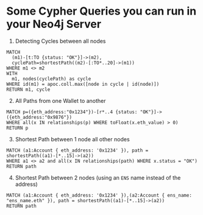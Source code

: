 # Some Cypher Queries you can run in your Neo4j Server

1. Detecting Cycles between all nodes 

```cypher
MATCH
  (m1)-[t:TO {status: "OK"}]->(m2),
  cyclePath=shortestPath((m2)-[:TO*..20]->(m1))
WHERE m1 <> m2 
WITH
  m1, nodes(cyclePath) as cycle
WHERE id(m1) = apoc.coll.max([node in cycle | id(node)]) 
RETURN m1, cycle
```

2. All Paths from one Wallet to another

```cypher
MATCH p=({eth_address:"0x1234"})-[r*..4 {status: "OK"}]->({eth_address:"0x9876"})
WHERE all(x IN relationships(p) WHERE toFloat(x.eth_value) > 0)
RETURN p
```

3. Shortest Path between 1 node all other nodes

```cypher
MATCH (a1:Account { eth_address: '0x1234' }), path = shortestPath((a1)-[*..15]->(a2)) 
WHERE a1 <> a2 and all(x IN relationships(path) WHERE x.status = "OK")
RETURN path
```

4. Shortest Path between 2 nodes (using an `ENS` name instead of the address)

```cypher
MATCH (a1:Account { eth_address: '0x1234' }),(a2:Account { ens_name: "ens_name.eth" }), path = shortestPath((a1)-[*..15]->(a2)) 
RETURN path
```
